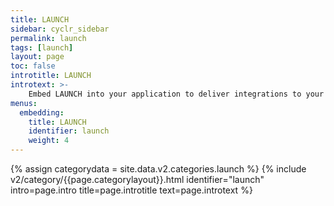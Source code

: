 ```yaml
---
title: LAUNCH
sidebar: cyclr_sidebar
permalink: launch
tags: [launch]
layout: page
toc: false
introtitle: LAUNCH
introtext: >-
    Embed LAUNCH into your application to deliver integrations to your users.
menus:
  embedding:
    title: LAUNCH
    identifier: launch
    weight: 4
---
```

{% assign categorydata = site.data.v2.categories.launch %}
{% include v2/category/{{page.categorylayout}}.html identifier="launch" intro=page.intro title=page.introtitle text=page.introtext %}
